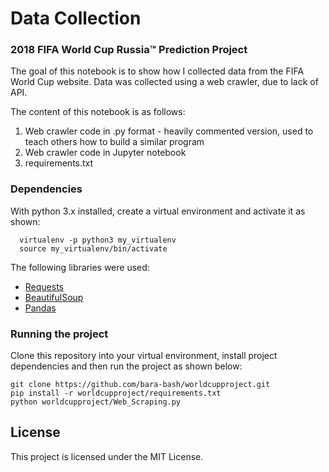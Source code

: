 # Data Collection
### 2018 FIFA World Cup Russia™ Prediction Project

The goal of this notebook is to show how I collected data from the FIFA World Cup website. Data was collected using a web crawler, due to lack of API.

The content of this notebook is as follows:

1. Web crawler code in .py format - heavily commented version, used to teach others how to build a similar program
2. Web crawler code in Jupyter notebook 
3. requirements.txt

### Dependencies

With python 3.x installed, create a virtual environment and activate it as shown:
```
  virtualenv -p python3 my_virtualenv
  source my_virtualenv/bin/activate
```
The following libraries were used:
* [Requests](http://docs.python-requests.org/en/master/)
* [BeautifulSoup](https://www.crummy.com/software/BeautifulSoup/)
* [Pandas](https://pandas.pydata.org/)

### Running the project

Clone this repository into your virtual environment, install project dependencies and then run the project as shown below:
```
git clone https://github.com/bara-bash/worldcupproject.git
pip install -r worldcupproject/requirements.txt
python worldcupproject/Web_Scraping.py
```

## License

This project is licensed under the MIT License.

